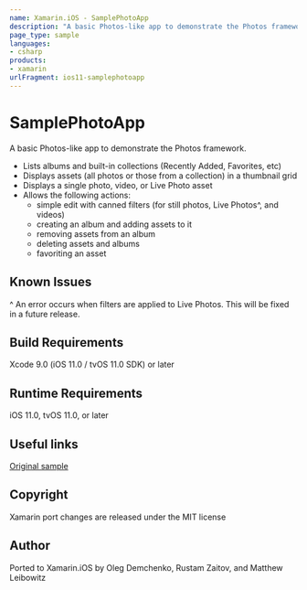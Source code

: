 ```yaml
---
name: Xamarin.iOS - SamplePhotoApp
description: "A basic Photos-like app to demonstrate the Photos framework. Lists albums and built-in collections (Recently Added, Favorites, etc) #ios11"
page_type: sample
languages:
- csharp
products:
- xamarin
urlFragment: ios11-samplephotoapp
---
```

# SamplePhotoApp

A basic Photos-like app to demonstrate the Photos framework. 

* Lists albums and built-in collections (Recently Added, Favorites, etc)
* Displays assets (all photos or those from a collection) in a thumbnail grid
* Displays a single photo, video, or Live Photo asset
* Allows the following actions:
  * simple edit with canned filters (for still photos, Live Photos^, and videos)
  * creating an album and adding assets to it
  * removing assets from an album
  * deleting assets and albums
  * favoriting an asset

## Known Issues

^ An error occurs when filters are applied to Live Photos. This will be fixed in a future release.

## Build Requirements

Xcode 9.0 (iOS 11.0 / tvOS 11.0 SDK) or later

## Runtime Requirements

iOS 11.0, tvOS 11.0, or later

## Useful links

[Original sample](https://developer.apple.com/library/ios/samplecode/UsingPhotosFramework/Introduction/Intro.html)

## Copyright

Xamarin port changes are released under the MIT license

## Author 

Ported to Xamarin.iOS by Oleg Demchenko, Rustam Zaitov, and Matthew Leibowitz
